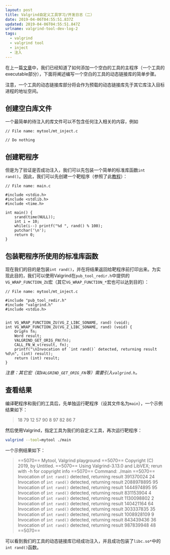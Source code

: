 ```yaml
---
layout: post
title: Valgrind自定义工具学习/开发日志（二）
date: 2019-04-06T04:55:51.837Z
updated: 2019-04-06T04:55:51.847Z
urlname: valgrind-tool-dev-log-2
tags:
  - valgrind
  - valgrind tool
  - inject
  - 注入
---
```

在上一篇[文章](/2019/04/01/valgrind-tool-dev-log-1)中，我们已经知道了如何添加一个空白的工具的主程序（一个工具的executable部分），下面将阐述编写一个空白的工具的动态链接库的简单步骤。

注意，一个工具的动态链接库部分将会作为预载的动态链接库先于其它库注入目标进程的地址空间。

## 创建空白库文件

一个最简单的待注入的库文件可以不包含任何注入相关的内容，例如

```
// File name: mytool/mt_inject.c

// Do nothing
```

## 创建靶程序

但是为了验证是否成功注入，我们可以先包装一个简单的标准库函数`int rand()`。因此，我们可以先创建一个靶程序（参照了此[教程](https://rafalcieslak.wordpress.com/2013/04/02/dynamic-linker-tricks-using-ld_preload-to-cheat-inject-features-and-investigate-programs/)）：

```
// File name: main.c

#include <stdio.h>
#include <stdlib.h>
#include <time.h>

int main() {
    srand(time(NULL));
    int i = 10;
    while(i--) printf("%d ", rand() % 100);
    putchar('\n');
    return 0;
}
```

## 包装靶程序所使用的标准库函数

现在我们的目的是包装`int rand()`，并在将结果返回给靶程序前打印出来。为实现此目的，我们可以使用Valgrind在`pub_tool_redir.h`中提供的`VG_WRAP_FUNCTION_ZU`宏（其它`VG_WRAP_FUNCTION_*`宏也可以达到目的）：

```
// File name: mytool/mt_inject.c

#include "pub_tool_redir.h"
#include "valgrind.h"
#include <stdio.h>


int VG_WRAP_FUNCTION_ZU(VG_Z_LIBC_SONAME, rand) (void);
int VG_WRAP_FUNCTION_ZU(VG_Z_LIBC_SONAME, rand) (void) {
    OrigFn fn;
    Word result;
    VALGRIND_GET_ORIG_FN(fn);
    CALL_FN_W_v(result, fn);
    printf("\nInvocation of `int rand()` detected, returning result %d\n", (int) result);
    return (int) result;
}
```

*注意：其它宏（如`VALGRIND_GET_ORIG_FN`等）需要引入`valgrind.h`。*

## 查看结果

编译靶程序和我们的工具后，先单独运行靶程序（设其文件名为`main`），一个示例结果如下：

> 18 79 12 57 90 8 97 82 86 7

然后使用Valgrind，指定工具为我们的自定义工具，再次运行靶程序：

```bash
valgrind --tool=mytool ./main
```

一个示例结果如下：

> ==5070== Mytool, Valgrind playground
> ==5070== Copyright (C) 2019, by Untitled.
> ==5070== Using Valgrind-3.13.0 and LibVEX; rerun with -h for copyright info
> ==5070== Command: ./main
> ==5070== 
> Invocation of `int rand()` detected, returning result 391370024
> 24 Invocation of `int rand()` detected, returning result 2088978895
> 95 Invocation of `int rand()` detected, returning result 1444974895
> 95 Invocation of `int rand()` detected, returning result 831153904
> 4 Invocation of `int rand()` detected, returning result 1130098802
> 2 Invocation of `int rand()` detected, returning result 140421164
> 64 Invocation of `int rand()` detected, returning result 303337835
> 35 Invocation of `int rand()` detected, returning result 1008928109
> 9 Invocation of `int rand()` detected, returning result 843439436
> 36 Invocation of `int rand()` detected, returning result 987839948
> 48 
> ==5070==

可以看到我们的工具的动态链接库已经成功注入，并且成功包装了`libc.so*`中的`int rand()`函数。
